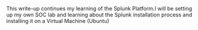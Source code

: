 This write-up continues my learning of the Splunk Platform.I will be setting up my own SOC lab and learning about the Splunk installation process and installing it on a Virtual Machine (Ubuntu)
